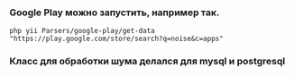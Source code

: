 ### Google Play можно запустить, например так.
    php yii Parsers/google-play/get-data "https://play.google.com/store/search?q=noise&c=apps"
### Класс для обработки шума делался для mysql и postgresql
